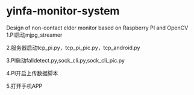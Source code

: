 # yinfa-monitor-system
Design of non-contact elder monitor based on Raspberry PI and OpenCV
1.PI启动mjpg_streamer

2.服务器启动tcp_pi.py，tcp_pi_pic.py，tcp_android.py

3.PI启动falldetect.py,sock_cli.py,sock_cli_pic.py

4.PI开启上传数据脚本

5.打开手机APP
